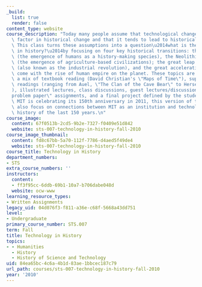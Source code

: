 ```yaml
---
_build:
  list: true
  render: false
content_type: website
course_description: "Today many people assume that technological change is the major\
  \ factor in historical change and that it tends to lead to historical progress.\
  \ This class turns these assumptions into a question\u2014what is the role of technology\
  \ in history?\u2014by focusing on four key historical transitions: the human revolution\
  \ (the emergence of humans as a history-making species), the Neolithic Revolution\
  \ (the emergence of agriculture-based civilizations); the great leap in productivity\
  \ (also known as the industrial revolution), and the great acceleration that has\
  \ come with the rise of human empire on the planet. These topics are studied through\
  \ a mix of textbook reading (David Christian's \"Maps of Time\"), supplementary\
  \ readings (ranging from Auel, \"The Clan of the Cave Bear\" to Hersey, \"Hiroshima\"\
  ), illustrated lectures, class discussions, guest lectures/discussions, short \"\
  problem paper\" assignments, and a final project defined by the student.\n\nBecause\
  \ MIT is celebrating its 150th anniversary in 2011, this version of the class will\
  \ also focus on connections between MIT as an institution and technology in the\
  \ history of the last 150 years.\n"
course_image:
  content: 67f0513b-2cd5-9b2e-7327-f0409e51d842
  website: sts-007-technology-in-history-fall-2010
course_image_thumbnail:
  content: fd8c67bb-5a70-112f-7786-d4aed5f49de4
  website: sts-007-technology-in-history-fall-2010
course_title: Technology in History
department_numbers:
- STS
extra_course_numbers: ''
instructors:
  content:
  - ff3f95cc-6ddb-69b1-10a7-b706dabe048d
  website: ocw-www
learning_resource_types:
- Written Assignments
legacy_uid: 04d076f3-f811-a36e-c68f-5668a43dd751
level:
- Undergraduate
primary_course_number: STS.007
term: Fall
title: Technology in History
topics:
- - Humanities
  - History
  - History of Science and Technology
uid: 84ea65bc-4c6a-4b1d-83ae-1bbcec187c79
url_path: courses/sts-007-technology-in-history-fall-2010
year: '2010'
---
```

